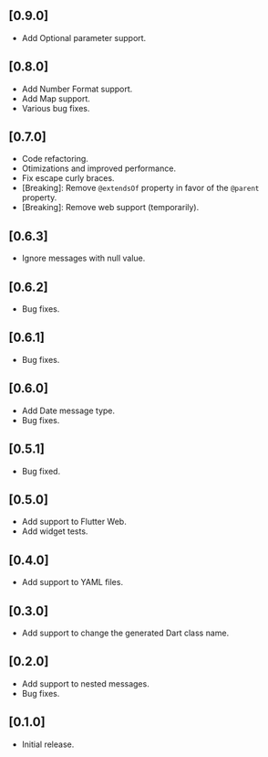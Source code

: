 ## [0.9.0]
 - Add Optional parameter support.

## [0.8.0]
 - Add Number Format support.
 - Add Map support.
 - Various bug fixes.

## [0.7.0]
 - Code refactoring.
 - Otimizations and improved performance.
 - Fix escape curly braces.
 - [Breaking]: Remove `@extendsOf` property in favor of the `@parent` property.
 - [Breaking]: Remove web support (temporarily).

## [0.6.3]
 - Ignore messages with null value.

## [0.6.2]
 - Bug fixes.

## [0.6.1]
 - Bug fixes.

## [0.6.0]
 - Add Date message type.
 - Bug fixes.

## [0.5.1]
 - Bug fixed.

## [0.5.0]
 - Add support to Flutter Web.
 - Add widget tests.

## [0.4.0]

 - Add support to YAML files.

## [0.3.0]

 - Add support to change the generated Dart class name.

## [0.2.0]

 - Add support to nested messages.
 - Bug fixes.

## [0.1.0]

 - Initial release.
